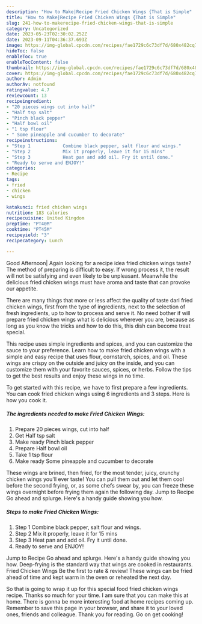 ```yaml
---
description: "How to Make|Recipe Fried Chicken Wings {That is Simple"
title: "How to Make|Recipe Fried Chicken Wings {That is Simple"
slug: 241-how-to-makerecipe-fried-chicken-wings-that-is-simple
category: Uncategorized
date: 2023-05-23T02:30:02.252Z
date: 2023-09-11T04:36:37.693Z
image: https://img-global.cpcdn.com/recipes/fae1729c6c73df7d/680x482cq70/fried-chicken-wings-recipe-main-photo.jpg
hideToc: false
enableToc: true
enableTocContent: false
thumbnail: https://img-global.cpcdn.com/recipes/fae1729c6c73df7d/680x482cq70/fried-chicken-wings-recipe-main-photo.jpg
cover: https://img-global.cpcdn.com/recipes/fae1729c6c73df7d/680x482cq70/fried-chicken-wings-recipe-main-photo.jpg
author: Admin
authorAv: notfound
ratingvalue: 4.7
reviewcount: 13
recipeingredient:
- "20 pieces wings cut into half"
- "Half tsp salt"
- "Pinch black pepper"
- "Half bowl oil"
- "1 tsp flour"
- " Some pineapple and cucumber to decorate"
recipeinstructions:
- "Step 1            Combine black pepper, salt flour and wings."
- "Step 2            Mix it properly, leave it for 15 mins"
- "Step 3            Heat pan and add oil. Fry it until done."
- "Ready to serve and ENJOY!"
categories:
- Recipe
tags:
- fried
- chicken
- wings

katakunci: fried chicken wings 
nutrition: 183 calories
recipecuisine: United Kingdom
preptime: "PT40M"
cooktime: "PT45M"
recipeyield: "3"
recipecategory: Lunch

---
```



Good Afternoon| Again looking for a recipe idea fried chicken wings taste? The method of preparing is difficult to easy. If wrong process it, the result will not be satisfying and even likely to be unpleasant. Meanwhile the delicious fried chicken wings must have aroma and taste that can provoke our appetite.






There are many things that more or less affect the quality of taste dari fried chicken wings, first from the type of ingredients, next to the selection of fresh ingredients, up to how to process and serve it. No need bother if will prepare fried chicken wings what is delicious wherever you are, because as long as you know the tricks and how to do this, this dish can become treat  special.


This recipe uses simple ingredients and spices, and you can customize the sauce to your preference. Learn how to make fried chicken wings with a simple and easy recipe that uses flour, cornstarch, spices, and oil. These wings are crispy on the outside and juicy on the inside, and you can customize them with your favorite sauces, spices, or herbs. Follow the tips to get the best results and enjoy these wings in no time.


To get started with this recipe, we have to first prepare a few ingredients. You can cook fried chicken wings using 6 ingredients and 3 steps. Here is how you cook it.

<!--inarticleads1-->

##### The ingredients needed to make Fried Chicken Wings:

1. Prepare 20 pieces wings, cut into half
1. Get Half tsp salt
1. Make ready Pinch black pepper
1. Prepare Half bowl oil
1. Take 1 tsp flour
1. Make ready  Some pineapple and cucumber to decorate


These wings are brined, then fried, for the most tender, juicy, crunchy chicken wings you&#39;ll ever taste! You can pull them out and let them cool before the second frying, or, as some chefs swear by, you can freeze these wings overnight before frying them again the following day. Jump to Recipe Go ahead and splurge. Here&#39;s a handy guide showing you how. 

<!--inarticleads2-->

##### Steps to make Fried Chicken Wings:

1. Step 1            Combine black pepper, salt flour and wings.
1. Step 2            Mix it properly, leave it for 15 mins
1. Step 3            Heat pan and add oil. Fry it until done.
1. Ready to serve and ENJOY!

Jump to Recipe Go ahead and splurge. Here&#39;s a handy guide showing you how. Deep-frying is the standard way that wings are cooked in restaurants. Fried Chicken Wings Be the first to rate &amp; review! These wings can be fried ahead of time and kept warm in the oven or reheated the next day. 

So that is going to wrap it up for this special food fried chicken wings recipe. Thanks so much for your time. I am sure that you can make this at home. There is gonna be more interesting food at home recipes coming up. Remember to save this page in your browser, and share it to your loved ones, friends and colleague. Thank you for reading. Go on get cooking!
